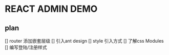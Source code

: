# REACT ADMIN DEMO

## plan
[] router 添加嵌套层级
[] 引入ant design
[] style 引入方式
[] 了解css Modules
[] 编写登陆/注册样式
